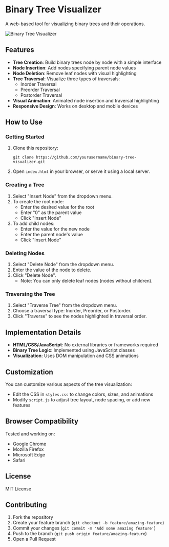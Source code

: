 # Binary Tree Visualizer

A web-based tool for visualizing binary trees and their operations.

![Binary Tree Visualizer]()

## Features

- **Tree Creation**: Build binary trees node by node with a simple interface
- **Node Insertion**: Add nodes specifying parent node values
- **Node Deletion**: Remove leaf nodes with visual highlighting
- **Tree Traversal**: Visualize three types of traversals:
  - Inorder Traversal
  - Preorder Traversal
  - Postorder Traversal
- **Visual Animation**: Animated node insertion and traversal highlighting
- **Responsive Design**: Works on desktop and mobile devices

## How to Use

### Getting Started

1. Clone this repository:
   ```
   git clone https://github.com/yourusername/binary-tree-visualizer.git
   ```
2. Open `index.html` in your browser, or serve it using a local server.

### Creating a Tree

1. Select "Insert Node" from the dropdown menu.
2. To create the root node:
   - Enter the desired value for the root
   - Enter "0" as the parent value
   - Click "Insert Node"
3. To add child nodes:
   - Enter the value for the new node
   - Enter the parent node's value
   - Click "Insert Node"

### Deleting Nodes

1. Select "Delete Node" from the dropdown menu.
2. Enter the value of the node to delete.
3. Click "Delete Node".
   - Note: You can only delete leaf nodes (nodes without children).

### Traversing the Tree

1. Select "Traverse Tree" from the dropdown menu.
2. Choose a traversal type: Inorder, Preorder, or Postorder.
3. Click "Traverse" to see the nodes highlighted in traversal order.

## Implementation Details

- **HTML/CSS/JavaScript**: No external libraries or frameworks required
- **Binary Tree Logic**: Implemented using JavaScript classes
- **Visualization**: Uses DOM manipulation and CSS animations

## Customization

You can customize various aspects of the tree visualization:
- Edit the CSS in `styles.css` to change colors, sizes, and animations
- Modify `script.js` to adjust tree layout, node spacing, or add new features

## Browser Compatibility

Tested and working on:
- Google Chrome
- Mozilla Firefox
- Microsoft Edge
- Safari

## License

MIT License

## Contributing

1. Fork the repository
2. Create your feature branch (`git checkout -b feature/amazing-feature`)
3. Commit your changes (`git commit -m 'Add some amazing feature'`)
4. Push to the branch (`git push origin feature/amazing-feature`)
5. Open a Pull Request
